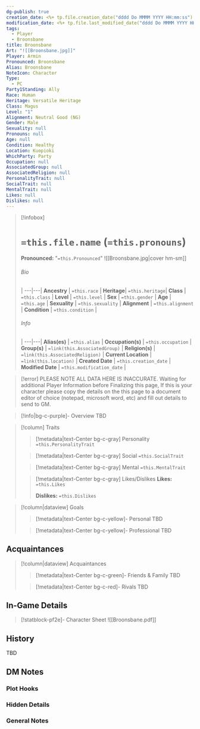 ```yaml
---
dg-publish: true
creation_date: <%+ tp.file.creation_date("dddd Do MMMM YYYY HH:mm:ss") %>
modification_date: <%+ tp.file.last_modified_date("dddd Do MMMM YYYY HH:mm:ss") %>
tags:
  - Player
  - Broonsbane
title: Broonsbane
Art: "![[Broonsbane.jpg]]"
Player: Armin
Pronounced: Broonsbane
Alias: Broonsbane
NoteIcon: Character
Type:
  - PC
Party1Standing: Ally
Race: Human
Heritage: Versatile Heritage
Class: Magus
Level: "1"
Alignment: Neutral Good (NG)
Gender: Male
Sexuality: null
Pronouns: null
Age: null
Condition: Healthy
Location: Kuopioki
WhichParty: Party
Occupation: null
AssociatedGroup: null
AssociatedReligion: null
PersonalityTrait: null
SocialTrait: null
MentalTrait: null
Likes: null
Dislikes: null
---
```


> [!infobox]
> # `=this.file.name` (`=this.pronouns`)
> **Pronounced:**  "`=this.Pronounced`"
> ![[Broonsbane.jpg|cover hm-sm]]
> ###### Bio
>  |
> ---|---|
> **Ancestry** | `=this.race` |
> **Heritage**| `=this.heritage`|
> **Class** | `=this.class` |
> **Level** | `=this.level` |
> **Sex** | `=this.gender` |
> **Age** | `=this.age` |
> **Sexuality** | `=this.sexuality` |
> **Alignment** | `=this.alignment` |
> **Condition** | `=this.condition` |
> ###### Info
>  |
> ---|---|
> **Alias(es)** | `=this.alias` |
> **Occupation(s)** | `=this.occupation` |
> **Group(s)** | `=link(this.AssociatedGroup)` |
> **Religion(s)** | `=link(this.AssociatedReligion)` |
> **Current Location** | `=link(this.location)` |
> **Created Date** | `=this.creation_date` |
> **Modified Date** | `=this.modification_date` |

>[!error] PLEASE NOTE ALL DATA HERE IS INACCURATE.
>Waiting for additional Player Information before Finalizing this page, If this is your character please copy the details on the this page to a document editor of choice (notepad, microsoft word, etc) and fill out details to send to GM.


> [!info|bg-c-purple]- Overview
TBD

> [!column] Traits
>> [!metadata|text-Center bg-c-gray] Personality
>> `=this.PersonalityTrait`
>
>> [!metadata|text-Center bg-c-gray] Social
>> `=this.SocialTrait`
>
>> [!metadata|text-Center bg-c-gray] Mental
>> `=this.MentalTrait`
>
>> [!metadata|text-Center bg-c-gray] Likes/Dislikes
>> **Likes:** `=this.Likes`
>>
>> **Dislikes:** `=this.Dislikes`

> [!column|dataview] Goals
>> [!metadata|text-Center bg-c-yellow]- Personal
>> TBD
>
>> [!metadata|text-Center bg-c-yellow]- Professional
>> TBD
>

## Acquaintances
> [!column|dataview] Acquaintances
>> [!metadata|text-Center bg-c-green]- Friends & Family
>> TBD
>
>> [!metadata|text-Center bg-c-red]- Rivals
>> TBD
>

## In-Game Details
>[!statblock-pf2e]- Character Sheet 
>![[Broonsbane.pdf]]

## History
TBD

## DM Notes
### Plot Hooks


### Hidden Details


### General Notes


